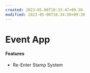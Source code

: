 ```yaml
---
created: 2023-05-06T18:33:47+09:30
modified: 2023-05-06T18:34:50+09:30
---
```


# Event App

#### Features
- Re-Enter Stamp System

